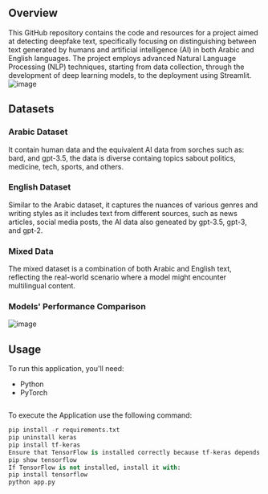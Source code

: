 ## Overview
This GitHub repository contains the code and resources for a project aimed at detecting deepfake text, specifically focusing on distinguishing between text generated by humans and artificial intelligence (AI) in both Arabic and English languages. The project employs advanced Natural Language Processing (NLP) techniques, starting from data collection, through the development of deep learning models, to the deployment using Streamlit.
![image](https://github.com/NasserMohamedEid/Text-AI-Detection/assets/156810723/cf0ebece-cbf6-4eb2-93b4-26b625606608)

## Datasets
### Arabic Dataset
It contain human data and the equivalent AI data from sorches such as: bard, and gpt-3.5, the data is diverse containg topics sabout politics, medicine, tech, sports, and others.
### English Dataset
Similar to the Arabic dataset, it captures the nuances of various genres and writing styles as it includes text from different sources, such as news articles, social media posts, the AI data also geneated by gpt-3.5, gpt-3, and gpt-2.
### Mixed Data
The mixed dataset is a combination of both Arabic and English text, reflecting the real-world scenario where a model might encounter multilingual content.
### Models' Performance Comparison
![image](https://github.com/NasserMohamedEid/Text-AI-Detection/assets/156810723/f0279346-1245-493f-b0b1-fa1aac6d4de5)

## Usage
To run this application, you'll need:
- Python 
- PyTorch 
```python
```
To execute the  Application use the following command:
```python
pip install -r requirements.txt
pip uninstall keras
pip install tf-keras
Ensure that TensorFlow is installed correctly because tf-keras depends on it. You can verify the version by running:
pip show tensorflow
If TensorFlow is not installed, install it with:
pip install tensorflow
python app.py

```

